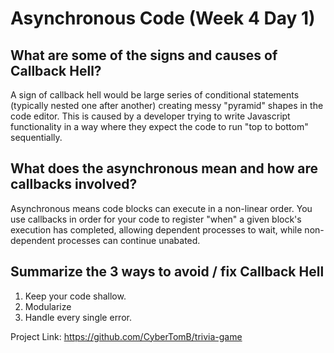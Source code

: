 # Asynchronous Code (Week 4 Day 1)

## What are some of the signs and causes of Callback Hell?

A sign of callback hell would be large series of conditional statements (typically nested one after another) creating messy "pyramid" shapes in the code editor. This is caused by a developer trying to write Javascript functionality in a way where they expect the code to run "top to bottom" sequentially.

## What does the asynchronous mean and how are callbacks involved?

Asynchronous means code blocks can execute in a non-linear order. You use callbacks in order for your code to register "when" a given block's execution has completed, allowing dependent processes to wait, while non-dependent processes can continue unabated.

## Summarize the 3 ways to avoid / fix Callback Hell

1. Keep your code shallow.
2. Modularize
3. Handle every single error.



Project Link: https://github.com/CyberTomB/trivia-game